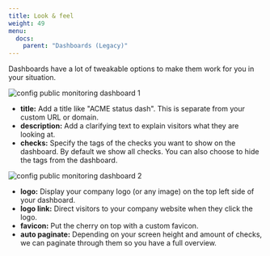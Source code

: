 ```yaml
---
title: Look & feel
weight: 49
menu:
  docs:
    parent: "Dashboards (Legacy)"
---
```


Dashboards have a lot of tweakable options to make them work for you in your situation.

![config public monitoring dashboard 1](/docs/images/dashboards/look_feel1.png)

- **title:** Add a title like "ACME status dash". This is separate from your custom URL or domain.
- **description:** Add a clarifying text to explain visitors what they are looking at.
- **checks:** Specify the tags of the checks you want to show on the dashboard. By default we show all checks.
    You can also choose to hide the tags from the dashboard.

![config public monitoring dashboard 2](/docs/images/dashboards/look_feel2.png)

- **logo:** Display your company logo (or any image) on the top left side of your dashboard.
- **logo link:** Direct visitors to your company website when they click the logo.
- **favicon:** Put the cherry on top with a custom favicon.
- **auto paginate:** Depending on your screen height and amount of checks, we can paginate through them so you have a full overview.
